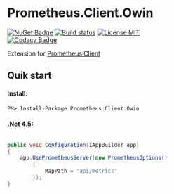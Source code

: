 # Prometheus.Client.Owin

[![NuGet Badge](https://buildstats.info/nuget/Prometheus.Client.Owin)](https://www.nuget.org/packages/Prometheus.Client.Owin/)
[![Build status](https://ci.appveyor.com/api/projects/status/mi4ylkkw9j3ovvo9/branch/master?svg=true)](https://ci.appveyor.com/project/PrometheusClientNet/prometheus-client-owin/branch/master)
[![License MIT](https://img.shields.io/badge/license-MIT-green.svg)](https://opensource.org/licenses/MIT)  
[![Codacy Badge](https://api.codacy.com/project/badge/Grade/de67f364079b4af09fe7b5ae4bc4faa5)](https://www.codacy.com/app/phnx47/Prometheus.Client.Owin?utm_source=github.com&amp;utm_medium=referral&amp;utm_content=phnx47/Prometheus.Client.Owin&amp;utm_campaign=Badge_Grade)  

Extension for [Prometheus.Client](https://github.com/PrometheusClientNet/Prometheus.Client)

## Quik start


#### Install:

    PM> Install-Package Prometheus.Client.Owin

#### .Net 4.5:

```csharp

public void Configuration(IAppBuilder app)
{  
    app.UsePrometheusServer(new PrometheusOptions()
        {
            MapPath = "api/metrics"
        });         
}
```
